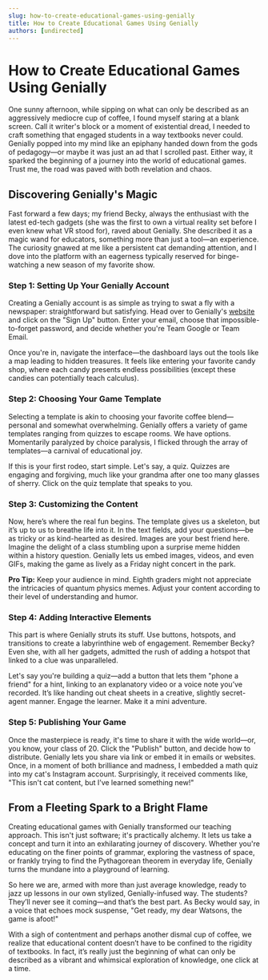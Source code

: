 ```yaml
---
slug: how-to-create-educational-games-using-genially
title: How to Create Educational Games Using Genially
authors: [undirected]
---
```



# How to Create Educational Games Using Genially

One sunny afternoon, while sipping on what can only be described as an aggressively mediocre cup of coffee, I found myself staring at a blank screen. Call it writer's block or a moment of existential dread, I needed to craft something that engaged students in a way textbooks never could. Genially popped into my mind like an epiphany handed down from the gods of pedagogy—or maybe it was just an ad that I scrolled past. Either way, it sparked the beginning of a journey into the world of educational games. Trust me, the road was paved with both revelation and chaos.

## Discovering Genially's Magic

Fast forward a few days; my friend Becky, always the enthusiast with the latest ed-tech gadgets (she was the first to own a virtual reality set before I even knew what VR stood for), raved about Genially. She described it as a magic wand for educators, something more than just a tool—an experience. The curiosity gnawed at me like a persistent cat demanding attention, and I dove into the platform with an eagerness typically reserved for binge-watching a new season of my favorite show.

### Step 1: Setting Up Your Genially Account

Creating a Genially account is as simple as trying to swat a fly with a newspaper: straightforward but satisfying. Head over to Genially's [website](https://www.genially.com) and click on the "Sign Up" button. Enter your email, choose that impossible-to-forget password, and decide whether you're Team Google or Team Email.

Once you're in, navigate the interface—the dashboard lays out the tools like a map leading to hidden treasures. It feels like entering your favorite candy shop, where each candy presents endless possibilities (except these candies can potentially teach calculus).

### Step 2: Choosing Your Game Template

Selecting a template is akin to choosing your favorite coffee blend—personal and somewhat overwhelming. Genially offers a variety of game templates ranging from quizzes to escape rooms. We have options. Momentarily paralyzed by choice paralysis, I flicked through the array of templates—a carnival of educational joy.

If this is your first rodeo, start simple. Let's say, a quiz. Quizzes are engaging and forgiving, much like your grandma after one too many glasses of sherry. Click on the quiz template that speaks to you.

### Step 3: Customizing the Content

Now, here’s where the real fun begins. The template gives us a skeleton, but it’s up to us to breathe life into it. In the text fields, add your questions—be as tricky or as kind-hearted as desired. Images are your best friend here. Imagine the delight of a class stumbling upon a surprise meme hidden within a history question. Genially lets us embed images, videos, and even GIFs, making the game as lively as a Friday night concert in the park.

**Pro Tip:** Keep your audience in mind. Eighth graders might not appreciate the intricacies of quantum physics memes. Adjust your content according to their level of understanding and humor.

### Step 4: Adding Interactive Elements

This part is where Genially struts its stuff. Use buttons, hotspots, and transitions to create a labyrinthine web of engagement. Remember Becky? Even she, with all her gadgets, admitted the rush of adding a hotspot that linked to a clue was unparalleled. 

Let's say you're building a quiz—add a button that lets them "phone a friend" for a hint, linking to an explanatory video or a voice note you’ve recorded. It’s like handing out cheat sheets in a creative, slightly secret-agent manner. Engage the learner. Make it a mini adventure.

### Step 5: Publishing Your Game

Once the masterpiece is ready, it's time to share it with the wide world—or, you know, your class of 20. Click the "Publish" button, and decide how to distribute. Genially lets you share via link or embed it in emails or websites. Once, in a moment of both brilliance and madness, I embedded a math quiz into my cat's Instagram account. Surprisingly, it received comments like, "This isn't cat content, but I’ve learned something new!"

## From a Fleeting Spark to a Bright Flame

Creating educational games with Genially transformed our teaching approach. This isn't just software; it's practically alchemy. It lets us take a concept and turn it into an exhilarating journey of discovery. Whether you're educating on the finer points of grammar, exploring the vastness of space, or frankly trying to find the Pythagorean theorem in everyday life, Genially turns the mundane into a playground of learning. 

So here we are, armed with more than just average knowledge, ready to jazz up lessons in our own stylized, Genially-infused way. The students? They’ll never see it coming—and that’s the best part. As Becky would say, in a voice that echoes mock suspense, "Get ready, my dear Watsons, the game is afoot!"

With a sigh of contentment and perhaps another dismal cup of coffee, we realize that educational content doesn’t have to be confined to the rigidity of textbooks. In fact, it’s really just the beginning of what can only be described as a vibrant and whimsical exploration of knowledge, one click at a time.